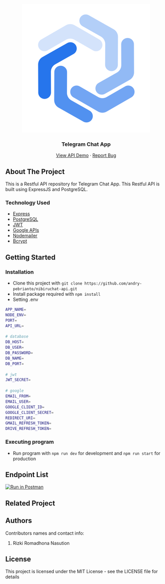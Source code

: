 <div align="center">
  <img src="./readme/logo.svg" />
</div>
<h3 align="center">Telegram Chat App</h3>
<p align="center">
  <a href="">View API Demo</a>
  ·
  <a href="">Report Bug</a>
</p>

<!-- ABOUT THE PROJECT -->

## About The Project

This is a Restful API repository for Telegram Chat App. This Restful API is built using ExpressJS and PostgreSQL.

### Technology Used

- [Express](https://expressjs.com/)
- [PostgreSQL](https://www.postgresql.org/)
- [JWT](https://jwt.io/)
- [Google APIs](https://github.com/googleapis/google-api-nodejs-client)
- [Nodemailer](https://nodemailer.com/about/)
- [Bcrypt](https://www.npmjs.com/package/bcrypt)

## Getting Started

### Installation

- Clone this project with `git clone https://github.com/andry-pebrianto/nibiruchat-api.git`
- Install package required with `npm install`
- Setting .env

```bash
APP_NAME=
NODE_ENV=
PORT=
API_URL=

# database
DB_HOST=
DB_USER=
DB_PASSWORD=
DB_NAME=
DB_PORT=

# jwt
JWT_SECRET=

# google
EMAIL_FROM=
EMAIL_USER=
GOOGLE_CLIENT_ID=
GOOGLE_CLIENT_SECRET=
REDIRECT_URI=
GMAIL_REFRESH_TOKEN=
DRIVE_REFRESH_TOKEN=
```

### Executing program

- Run program with `npm run dev` for development and `npm run start` for production

## Endpoint List

[![Run in Postman](https://run.pstmn.io/button.svg)](https://app.getpostman.com/run-collection/13299472-95b35893-0243-4e38-aa85-c16051da1c37?action=collection%2Ffork&collection-url=entityId%3D13299472-95b35893-0243-4e38-aa85-c16051da1c37%26entityType%3Dcollection%26workspaceId%3Dfe5f6a4d-a8db-4a39-9852-e54fd7754e4c)

<!-- RELATED PROJECT -->

## Related Project

## Authors

Contributors names and contact info:

1. Rizki Romadhona Nasution

## License

This project is licensed under the MIT License - see the LICENSE file for details
